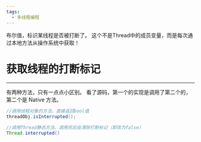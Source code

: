 ```yaml
---
tags:
  - 多线程编程
---
```

布尔值，标识某线程是否被打断了。
这个不是Thread中的成员变量，而是每次通过本地方法从操作系统中获取！
# 获取线程的打断标记
---
有两种方法，只有一点点小区别。
看了源码，第一个的实现是调用了第二个的，第二个是 Native 方法。
```java
//调用线程对象的方法，直接返回bool值
threadObj.isInterrupted();
```

```java
//调用Thread静态方法，调用完后会清除打断标记（即改为false）
Thread.interrupted()
```